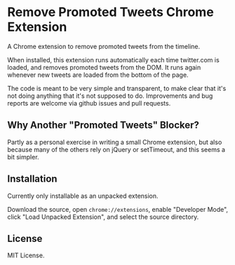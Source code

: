 # Remove Promoted Tweets Chrome Extension

A Chrome extension to remove promoted tweets from the timeline.

When installed, this extension runs automatically each time twitter.com is
loaded, and removes promoted tweets from the DOM. It runs again whenever new
tweets are loaded from the bottom of the page.

The code is meant to be very simple and transparent, to make clear that it's
not doing anything that it's not supposed to do. Improvements and bug reports
are welcome via github issues and pull requests.

## Why Another "Promoted Tweets" Blocker?

Partly as a personal exercise in writing a small Chrome extension, but also
because many of the others rely on jQuery or setTimeout, and this seems a
bit simpler.

## Installation

Currently only installable as an unpacked extension.

Download the source, open `chrome://extensions`, enable "Developer Mode",
click "Load Unpacked Extension", and select the source directory.

## License

MIT License.